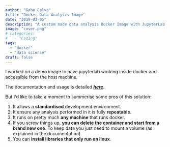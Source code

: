 ```yaml
---
author: "Gabe Calvo"
title: "Docker Data Analysis Image"
date: "2019-03-05"
description: "A custom made data analysis Docker Image with JupyterLab and main python data analysis libraries."
image: "cover.png"
# categories:
#   - "Coding"
tags:
  - "docker"
  - "data science"
draft: false
---
```


I worked on a demo image to have jupyterlab working inside docker and accessible from the host machine.

The documentation and usage is detailed [**_here_**](https://github.com/gabrielecalvo/dataanalysis-jupyterlab).

But I'd like to take a moment to summerise some pros of this solution:

1. It allows a **standardised** development environment.
2. It ensure any analysis performed in it is fully **repeatable**.
3. It runs on pretty much **any machine** that runs docker.
4. If you screw things up, **you can delete the container and start from a brand new one**. To keep data you just need to mount a volume (as explained in the documentation).
5. You can **install libraries that only run on linux**.
